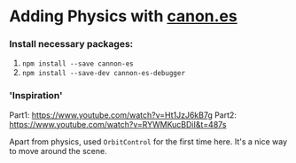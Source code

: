 # Adding Physics with [canon.es](https://pmndrs.github.io/cannon-es/)

### Install necessary packages:
1. `npm install --save cannon-es`
2. `npm install --save-dev cannon-es-debugger`

### 'Inspiration'
Part1: https://www.youtube.com/watch?v=Ht1JzJ6kB7g
Part2: https://www.youtube.com/watch?v=RYWMKucBDiI&t=487s


Apart from physics, used `OrbitControl` for the first time here. It's a nice way to move around the scene.
